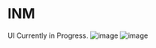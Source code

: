 # INM
UI Currently in Progress.
![image](https://github.com/user-attachments/assets/b4d3b053-3902-47ec-99a8-b2972baf333f)
![image](https://github.com/user-attachments/assets/ae7210f4-e713-4683-a91d-eedae349517c)
